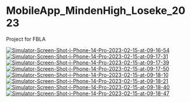 # MobileApp_MindenHigh_Loseke_2023
Project for FBLA


<a href="https://ibb.co/bL300Sz"><img src="https://i.ibb.co/Xp4QQhS/Simulator-Screen-Shot-i-Phone-14-Pro-2023-02-15-at-09-16-54.png" alt="Simulator-Screen-Shot-i-Phone-14-Pro-2023-02-15-at-09-16-54" border="0"></a>
<a href="https://ibb.co/3MpgPKL"><img src="https://i.ibb.co/2svGpJf/Simulator-Screen-Shot-i-Phone-14-Pro-2023-02-15-at-09-17-31.png" alt="Simulator-Screen-Shot-i-Phone-14-Pro-2023-02-15-at-09-17-31" border="0"></a>
<a href="https://ibb.co/LQBDm29"><img src="https://i.ibb.co/Xy6f1vF/Simulator-Screen-Shot-i-Phone-14-Pro-2023-02-15-at-09-17-39.png" alt="Simulator-Screen-Shot-i-Phone-14-Pro-2023-02-15-at-09-17-39" border="0"></a>
<a href="https://ibb.co/hH8mj1g"><img src="https://i.ibb.co/S0v3876/Simulator-Screen-Shot-i-Phone-14-Pro-2023-02-15-at-09-17-50.png" alt="Simulator-Screen-Shot-i-Phone-14-Pro-2023-02-15-at-09-17-50" border="0"></a>
<a href="https://ibb.co/D1f6C1X"><img src="https://i.ibb.co/GdQ12dw/Simulator-Screen-Shot-i-Phone-14-Pro-2023-02-15-at-09-18-10.png" alt="Simulator-Screen-Shot-i-Phone-14-Pro-2023-02-15-at-09-18-10" border="0"></a>
<a href="https://ibb.co/vLDVZMT"><img src="https://i.ibb.co/RQ7YzJs/Simulator-Screen-Shot-i-Phone-14-Pro-2023-02-15-at-09-18-21.png" alt="Simulator-Screen-Shot-i-Phone-14-Pro-2023-02-15-at-09-18-21" border="0"></a>
<a href="https://ibb.co/P1fQL81"><img src="https://i.ibb.co/1Rw6gxR/Simulator-Screen-Shot-i-Phone-14-Pro-2023-02-15-at-09-18-40.png" alt="Simulator-Screen-Shot-i-Phone-14-Pro-2023-02-15-at-09-18-40" border="0"></a>
<a href="https://ibb.co/PNV3qZP"><img src="https://i.ibb.co/s2Xk8vN/Simulator-Screen-Shot-i-Phone-14-Pro-2023-02-15-at-09-18-47.png" alt="Simulator-Screen-Shot-i-Phone-14-Pro-2023-02-15-at-09-18-47" border="0"></a>

